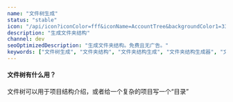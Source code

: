 ```yaml
---
name: "文件树生成"
status: "stable"
icon: "/api/icon?iconColor=fff&iconName=AccountTree&backgroundColor1=33A718"
description: "生成文件夹结构"
channel: dev
seoOptimizedDescription: "生成文件夹结构。免费且无广告。"
keywords: ["文件树生成", "文件夹结构", "文件夹结构生成", "文件夹结构生成器", "文件夹结构生成器", "文件夹结构生成器"]
---
```


#### 文件树有什么用？

文件树可以用于项目结构介绍，或者给一个复杂的项目写一个“目录”
